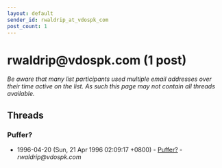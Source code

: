 ```yaml
---
layout: default
sender_id: rwaldrip_at_vdospk_com
post_count: 1
---
```


# rwaldrip<span>@</span>vdospk.com (1 post)

_Be aware that many list participants used multiple email addresses over their time active on the list. As such this page may not contain all threads available._

## Threads

### Puffer?
+ 1996-04-20 (Sun, 21 Apr 1996 02:09:17 +0800) - [Puffer?](/archive/1996/04/b84c13b47179af233e88686a22432ea2e02a7db9fa6a8e046c6335ceb9af8a42) - _rwaldrip@vdospk.com_

